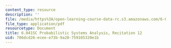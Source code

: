 ```yaml
---
content_type: resource
description: ''
file: /media/https%3A/open-learning-course-data-rc.s3.amazonaws.com/6-041sc-probabilistic-systems-analysis-and-applied-probability-fall-2013/706dcd26eceee73b9a20759105320e1b_MIT6_041SCF13_rec12.pdf
file_type: application/pdf
resourcetype: Document
title: 6.041SC Probabilistic Systems Analysis, Recitation 12
uid: 706dcd26-ecee-e73b-9a20-759105320e1b
---
```

